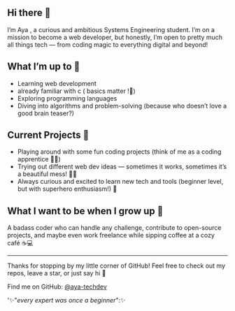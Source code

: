 ## Hi there 👋

I’m Aya , a curious and ambitious Systems Engineering student.
I’m on a mission to become a web developer, but honestly, I’m open to pretty much all things tech — from coding magic to everything digital and beyond!

## What I’m up to 🎯

- Learning web development
- already familiar with c ( basics matter !🤥)
- Exploring programming languages 
- Diving into algorithms and problem-solving (because who doesn’t love a good brain teaser?)  

## Current Projects 🚧

- Playing around with some fun coding projects (think of me as a coding apprentice 🧙‍♀️)  
- Trying out different web dev ideas — sometimes it works, sometimes it’s a beautiful mess! 🎨💥  
- Always curious and excited to learn new tech and tools (beginner level, but with superhero enthusiasm!) 🚀 

## What I want to be when I grow up 🌱

A badass coder who can handle any challenge, contribute to open-source projects, and maybe even work freelance while sipping coffee at a cozy café ☕️💻

---

Thanks for stopping by my little corner of GitHub! Feel free to check out my repos, leave a star, or just say hi 👋

Find me on GitHub: [@aya-techdev]((https://github.com/aya-techdev))

'✨"_every expert was once a beginner_":✨
